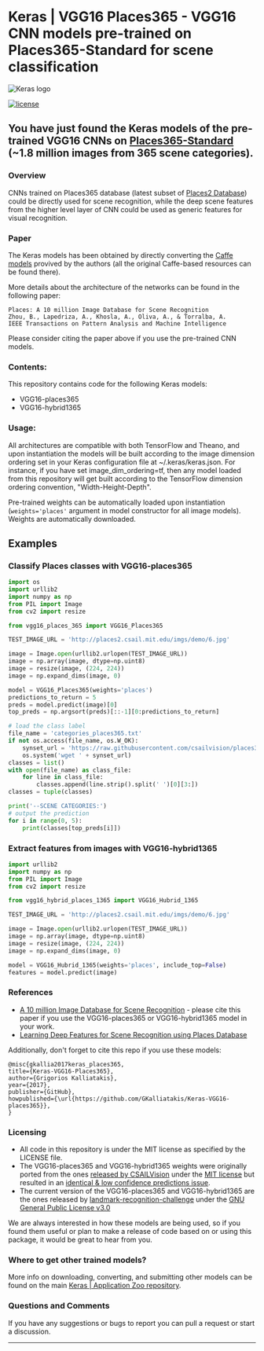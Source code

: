 # Keras | VGG16 Places365 - VGG16 CNN models pre-trained on Places365-Standard for scene classification 
![Keras logo](https://i.imgur.com/c9r5WFp.png) 


[![license](https://img.shields.io/github/license/mashape/apistatus.svg?maxAge=2592000)](https://github.com/GKalliatakis/Keras-VGG16-places365/blob/master/LICENSE)

## You have just found the Keras models of the pre-trained VGG16 CNNs on [Places365-Standard](http://places2.csail.mit.edu/download.html) (~1.8 million images from 365 scene categories).


### Overview
CNNs trained on Places365 database (latest subset of [Places2 Database](http://places2.csail.mit.edu)) could be directly used for scene recognition, while the deep scene features from the higher level layer of CNN could be used as generic features for visual recognition.

### Paper
The Keras models has been obtained by directly converting the [Caffe models](https://github.com/CSAILVision/places365) provived by the authors (all the original Caffe-based resources can be found there).

More details about the architecture of the networks can be found in the following paper:

    Places: A 10 million Image Database for Scene Recognition
    Zhou, B., Lapedriza, A., Khosla, A., Oliva, A., & Torralba, A.
    IEEE Transactions on Pattern Analysis and Machine Intelligence

Please consider citing the paper above if you use the pre-trained CNN models.


### Contents:
This repository contains code for the following Keras models:
- VGG16-places365
- VGG16-hybrid1365

### Usage: 
All architectures are compatible with both TensorFlow and Theano, and upon instantiation the models will be built according to the image dimension ordering set in your Keras configuration file at ~/.keras/keras.json. For instance, if you have set image_dim_ordering=tf, then any model loaded from this repository will get built according to the TensorFlow dimension ordering convention, "Width-Height-Depth".

Pre-trained weights can be automatically loaded upon instantiation (`weights='places'` argument in model constructor for all image models). Weights are automatically downloaded.

## Examples

### Classify Places classes with VGG16-places365

```python
import os
import urllib2
import numpy as np
from PIL import Image
from cv2 import resize

from vgg16_places_365 import VGG16_Places365

TEST_IMAGE_URL = 'http://places2.csail.mit.edu/imgs/demo/6.jpg'

image = Image.open(urllib2.urlopen(TEST_IMAGE_URL))
image = np.array(image, dtype=np.uint8)
image = resize(image, (224, 224))
image = np.expand_dims(image, 0)

model = VGG16_Places365(weights='places')
predictions_to_return = 5
preds = model.predict(image)[0]
top_preds = np.argsort(preds)[::-1][0:predictions_to_return]

# load the class label
file_name = 'categories_places365.txt'
if not os.access(file_name, os.W_OK):
    synset_url = 'https://raw.githubusercontent.com/csailvision/places365/master/categories_places365.txt'
    os.system('wget ' + synset_url)
classes = list()
with open(file_name) as class_file:
    for line in class_file:
        classes.append(line.strip().split(' ')[0][3:])
classes = tuple(classes)

print('--SCENE CATEGORIES:')
# output the prediction
for i in range(0, 5):
    print(classes[top_preds[i]])

```

### Extract features from images with VGG16-hybrid1365

```python
import urllib2
import numpy as np
from PIL import Image
from cv2 import resize

from vgg16_hybrid_places_1365 import VGG16_Hubrid_1365

TEST_IMAGE_URL = 'http://places2.csail.mit.edu/imgs/demo/6.jpg'

image = Image.open(urllib2.urlopen(TEST_IMAGE_URL))
image = np.array(image, dtype=np.uint8)
image = resize(image, (224, 224))
image = np.expand_dims(image, 0)

model = VGG16_Hubrid_1365(weights='places', include_top=False)
features = model.predict(image)
```


### References

- [A 10 million Image Database for Scene Recognition](http://places2.csail.mit.edu/PAMI_places.pdf) - please cite this paper if you use the VGG16-places365 or VGG16-hybrid1365 model in your work.
- [Learning Deep Features for Scene Recognition using Places Database](https://arxiv.org/abs/1512.03385)


Additionally, don't forget to cite this repo if you use these models:

    @misc{gkallia2017keras_places365,
    title={Keras-VGG16-Places365},
    author={Grigorios Kalliatakis},
    year={2017},
    publisher={GitHub},
    howpublished={\url{https://github.com/GKalliatakis/Keras-VGG16-places365}},
    }


### Licensing
- All code in this repository is under the MIT license as specified by the LICENSE file.
- The VGG16-places365 and VGG16-hybrid1365 weights were originally ported from the ones [released by CSAILVision](https://github.com/CSAILVision/places365) under the [MIT license](https://github.com/CSAILVision/places365/blob/master/LICENSE) but resulted in an [identical & low confidence predictions issue](https://github.com/GKalliatakis/Keras-VGG16-places365/issues/5).
- The current version of the VGG16-places365 and VGG16-hybrid1365 are the ones released by [landmark-recognition-challenge](https://github.com/antorsae/landmark-recognition-challenge) under the [GNU General Public License v3.0](https://github.com/antorsae/landmark-recognition-challenge/blob/master/LICENSE)

We are always interested in how these models are being used, so if you found them useful or plan to make a release of code based on or using this package, it would be great to hear from you. 

### Where to get other trained models?
More info on downloading, converting, and submitting other models can be found on the main [Keras | Application Zoo repository](https://github.com/GKalliatakis/Keras-Application-Zoo).

### Questions and Comments
If you have any suggestions or bugs to report you can pull a request or start a discussion.


______________________________________________________

   [dill]: <https://github.com/joemccann/dillinger>
   [git-repo-url]: <https://github.com/joemccann/dillinger.git>
   [john gruber]: <http://daringfireball.net>
   [df1]: <http://daringfireball.net/projects/markdown/>
   [markdown-it]: <https://github.com/markdown-it/markdown-it>
   [Ace Editor]: <http://ace.ajax.org>
   [node.js]: <http://nodejs.org>
   [Twitter Bootstrap]: <http://twitter.github.com/bootstrap/>
   [jQuery]: <http://jquery.com>
   [@tjholowaychuk]: <http://twitter.com/tjholowaychuk>
   [express]: <http://expressjs.com>
   [AngularJS]: <http://angularjs.org>
   [Gulp]: <http://gulpjs.com>

   [PlDb]: <https://github.com/joemccann/dillinger/tree/master/plugins/dropbox/README.md>
   [PlGh]: <https://github.com/joemccann/dillinger/tree/master/plugins/github/README.md>
   [PlGd]: <https://github.com/joemccann/dillinger/tree/master/plugins/googledrive/README.md>
   [PlOd]: <https://github.com/joemccann/dillinger/tree/master/plugins/onedrive/README.md>
   [PlMe]: <https://github.com/joemccann/dillinger/tree/master/plugins/medium/README.md>
   [PlGa]: <https://github.com/RahulHP/dillinger/blob/master/plugins/googleanalytics/README.md>

